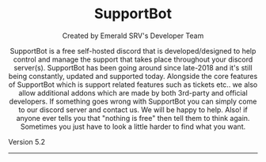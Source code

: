 <h1 align="center">SupportBot</h1>
<p align="center">Created by Emerald SRV's Developer Team</p>
<p align="center"> SupportBot is a free self-hosted discord that is developed/designed to help control and manage the support that takes place throughout your discord server(s). SupportBot has been going around since late-2018 and it's still being constantly, updated and supported today. Alongside the core features of SupportBot which is support related features such as tickets etc.. we also allow additional addons which are made by both 3rd-party and official developers. If something goes wrong with SupportBot you can simply come to our discord server and contact us. We will be happy to help. Also! if anyone ever tells you that "nothing is free" then tell them to think again. Sometimes you just have to look a little harder to find what you want.</p>
Version 5.2
<hr>
